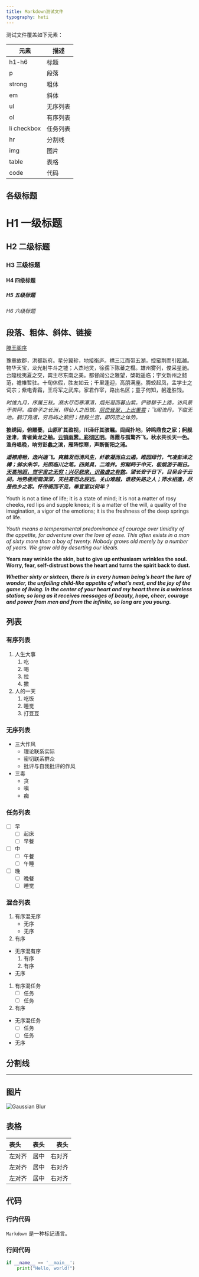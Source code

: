 ```yaml
---
title: Markdown测试文件
typography: heti
---
```


测试文件覆盖如下元素：

|元素|描述|
|---|---|
|h1-h6|标题|
|p|段落|
|strong|粗体|
|em|斜体|
|ul|无序列表|
|ol|有序列表|
|li checkbox|任务列表|
|hr|分割线|
|img|图片|
|table|表格|
|code|代码|

## 各级标题

<div>
<h1>H1 一级标题</h1>
<h2>H2 二级标题</h2>
<h3>H3 三级标题</h3>
<h4>H4 四级标题</h4>
<h5>H5 五级标题</h5>
<h6>H6 六级标题</h6>
</div>

## 段落、粗体、斜体、链接

[滕王阁序](https://baike.baidu.com/item/%E6%BB%95%E7%8E%8B%E9%98%81%E5%BA%8F/480325)

豫章故郡，洪都新府。星分翼轸，地接衡庐。襟三江而带五湖，控蛮荆而引瓯越。物华天宝，龙光射牛斗之墟；人杰地灵，徐孺下陈蕃之榻。雄州雾列，俊采星驰。台隍枕夷夏之交，宾主尽东南之美。都督阎公之雅望，棨戟遥临；宇文新州之懿范，襜帷暂驻。十旬休假，胜友如云；千里逢迎，高朋满座。腾蛟起凤，孟学士之词宗；紫电青霜，王将军之武库。家君作宰，路出名区；童子何知，躬逢胜饯。

*时维九月，序属三秋。潦水尽而寒潭清，烟光凝而暮山紫。俨骖騑于上路，访风景于崇阿。临帝子之长洲，得仙人之旧馆。[层峦耸翠，上出重霄](#)；飞阁流丹，下临无地。鹤汀凫渚，穷岛屿之萦回；桂殿兰宫，即冈峦之体势。*

**披绣闼，俯雕甍，山原旷其盈视，川泽纡其骇瞩。闾阎扑地，钟鸣鼎食之家；舸舰迷津，青雀黄龙之舳。[云销雨霁，彩彻区明](#)。落霞与孤鹜齐飞，秋水共长天一色。渔舟唱晚，响穷彭蠡之滨，雁阵惊寒，声断衡阳之浦。**

***遥襟甫畅，逸兴遄飞。爽籁发而清风生，纤歌凝而白云遏。睢园绿竹，气凌彭泽之樽；邺水朱华，光照临川之笔。四美具，二难并。穷睇眄于中天，极娱游于暇日。[天高地迥，觉宇宙之无穷；兴尽悲来，识盈虚之有数](#)。望长安于日下，目吴会于云间。地势极而南溟深，天柱高而北辰远。关山难越，谁悲失路之人；萍水相逢，尽是他乡之客。怀帝阍而不见，奉宣室以何年？***

Youth is not a time of life; it is a state of mind; it is not a matter of rosy cheeks, red lips and supple knees; it is a matter of the will, a quality of the imagination, a vigor of the emotions; it is the freshness of the deep springs of life.

*Youth means a temperamental predominance of courage over timidity of the appetite, for adventure over the love of ease. This often exists in a man of sixty more than a boy of twenty. Nobody grows old merely by a number of years. We grow old by deserting our ideals.*

**Years may wrinkle the skin, but to give up enthusiasm wrinkles the soul. Worry, fear, self-distrust bows the heart and turns the spirit back to dust.**

***Whether sixty or sixteen, there is in every human being’s heart the lure of wonder, the unfailing child-like appetite of what’s next, and the joy of the game of living. In the center of your heart and my heart there is a wireless station; so long as it receives messages of beauty, hope, cheer, courage and power from men and from the infinite, so long are you young.***

## 列表

### 有序列表

1. 人生大事
   1. 吃
   2. 喝
   3. 拉
   4. 撒
2. 人的一天
   1. 吃饭
   2. 睡觉
   3. 打豆豆

### 无序列表

- 三大作风
  - 理论联系实际
  - 密切联系群众
  - 批评与自我批评的作风
- 三毒
  - 贪
  - 嗔
  - 痴

### 任务列表

- [ ] 早
  - [ ] 起床
  - [ ] 早餐
- [ ] 中
  - [ ] 午餐
  - [ ] 午睡
- [ ] 晚
  - [ ] 晚餐
  - [ ] 睡觉

### 混合列表

1. 有序混无序
   - 无序
   - 无序
2. 有序

- 无序混有序
  1. 有序
  2. 有序
- 无序

1. 有序混任务
   - [ ] 任务
   - [ ] 任务
2. 有序

- 无序混任务
  - [ ] 任务
  - [ ] 任务
- 无序

## 分割线

---

## 图片

![Gaussian Blur](https://lab.lepture.com/gaussian-blur/art.jpg "Gaussian Blue")

## 表格

|表头|表头|表头|
|:--|:--:|--:|
|左对齐|居中|右对齐|
|左对齐|居中|右对齐|
|左对齐|居中|右对齐|

## 代码

### 行内代码

`Markdown` 是一种标记语言。

### 行间代码

```python
if __name__ == '__main__':
    print("Hello, world!")
```